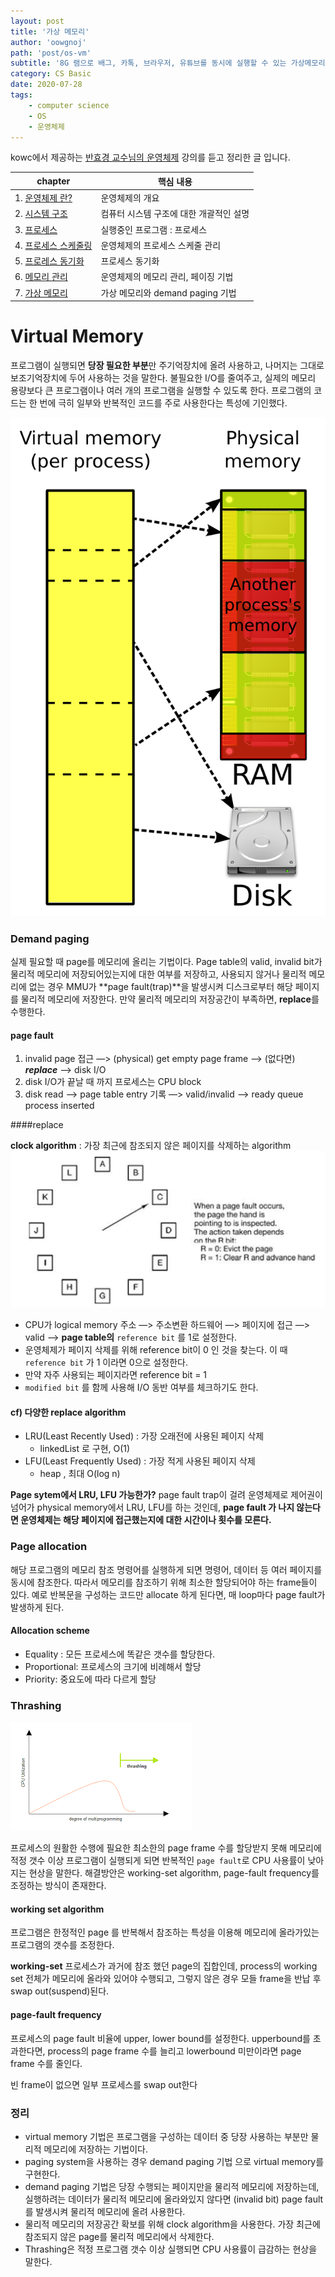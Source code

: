 ```yaml
---
layout: post
title: '가상 메모리'
author: 'oowgnoj'
path: 'post/os-vm'
subtitle: '8G 램으로 배그, 카톡, 브라우저, 유튜브를 동시에 실행할 수 있는 가상메모리에 대해 정리한 글 입니다. 프로그램에서 당장 필요한 부분만 물리적 메모리에 할당해 사용하고, 나머지는 가상 메모리에 저장합니다. 본문에서 demand paging 기법과 page fault, replace algorithm에 대해 간략하게 다루고 있습니다.'
category: CS Basic
date: 2020-07-28
tags:
    - computer science
    - OS
    - 운영체제
---
```


kowc에서 제공하는 [반효경 교수님의 운영체제](http://www.kocw.net/home/search/kemView.do?kemId=1046323&ar=pop) 강의를 듣고 정리한 글 입니다.

| chapter                                                                                                                                                                                                                                                                                             | 핵심 내용                               |
| --------------------------------------------------------------------------------------------------------------------------------------------------------------------------------------------------------------------------------------------------------------------------------------------------- | --------------------------------------- |
| 1. [운영체제 란?](<https://oowgnoj.dev/%EC%9A%B4%EC%98%81%EC%B2%B4%EC%A0%9C%20(kernel)>)                                                                                                                                                                                                            | 운영체제의 개요                         |
| 2. [시스템 구조](https://oowgnoj.dev/%EC%96%B4%EB%96%BB%EA%B2%8C%20%ED%94%84%EB%A1%9C%EA%B7%B8%EB%9E%A8%EC%9D%B4%20%EC%8B%A4%ED%96%89%EB%90%A0%EA%B9%8C%20feat.%20%EC%8B%9C%EC%8A%A4%ED%85%9C%20%EA%B5%AC%EC%A1%B0)                                                                                 | 컴퓨터 시스템 구조에 대한 개괄적인 설명 |
| 3. [프로세스](https://oowgnoj.dev/%ED%94%84%EB%A1%9C%EC%84%B8%EC%8A%A4%20-%20%EC%9A%B4%EC%98%81%EC%B2%B4%EC%A0%9C%EA%B0%80%20%EC%8B%A4%ED%96%89%EC%A4%91%EC%9D%B8%20%ED%94%84%EB%A1%9C%EA%B7%B8%EB%9E%A8%EC%9D%84%20%EA%B4%80%EB%A6%AC%ED%95%98%EB%8A%94%20%EB%B0%A9%EB%B2%95)                      | 실행중인 프로그램 : 프로세스            |
| 4. [프로세스 스케줄링](https://oowgnoj.dev/%EC%BB%B4%ED%93%A8%ED%84%B0%EA%B0%80%20%EC%9E%90%EC%8B%A0%EC%9D%98%20%EA%B0%80%EC%9E%A5%20%EB%B9%84%EC%8B%BC%20%EC%9E%90%EC%9B%90%EC%9D%84%20%EA%B4%80%EB%A6%AC%ED%95%98%EB%8A%94%20%EB%B0%A9%EB%B2%95%20-%20CPU%20%EC%8A%A4%EC%BC%80%EC%A4%84%EB%A7%81) | 운영체제의 프로세스 스케줄 관리         |
| 5. [프로레스 동기화](https://oowgnoj.dev/%EB%82%B4%EA%B0%80%20%EB%8D%B0%EC%9D%B4%ED%84%B0%EB%A5%BC%20%EC%93%B0%EA%B3%A0%EC%9E%88%EC%96%B4%20%EC%9E%A0%EC%8B%9C%20%EA%B8%B0%EB%8B%A4%EB%A0%A4%EC%A4%98%20-%20%ED%94%84%EB%A1%9C%EC%84%B8%EC%8A%A4%20%EB%8F%99%EA%B8%B0%ED%99%94)                     | 프로세스 동기화                         |
| 6. [메모리 관리](https://oowgnoj.dev/%EC%9A%B4%EC%98%81%EC%B2%B4%EC%A0%9C%EA%B0%80%20%EB%A9%94%EB%AA%A8%EB%A6%AC%EB%A5%BC%20%EA%B4%80%EB%A6%AC%ED%95%98%EB%8A%94%20%EB%B0%A9%EB%B2%95)                                                                                                              | 운영체제의 메모리 관리, 페이징 기법     |
| 7. [가상 메모리](https://oowgnoj.dev/%EA%B0%80%EC%83%81%20%EB%A9%94%EB%AA%A8%EB%A6%AC)                                                                                                                                                                                                              | 가상 메모리와 demand paging 기법        |

# Virtual Memory

프로그램이 실행되면 **당장 필요한 부분**만 주기억장치에 올려 사용하고, 나머지는 그대로 보조기억장치에 두어 사용하는 것을 말한다.
불필요한 I/O를 줄여주고, 실제의 메모리 용량보다 큰 프로그램이나 여러 개의 프로그램을 실행할 수 있도록 한다.
프로그램의 코드는 한 번에 극히 일부와 반복적인 코드를 주로 사용한다는 특성에 기인했다.

![OS](./../images/in-post/OS/virtual_memory.png)

### Demand paging

실제 필요할 때 page를 메모리에 올리는 기법이다. Page table의 valid, invalid bit가 물리적 메모리에 저장되어있는지에 대한 여부를 저장하고, 사용되지 않거나 물리적 메모리에 없는 경우 MMU가 **page fault(trap)**을 발생시켜 디스크로부터 해당 페이지를 물리적 메모리에 저장한다.
만약 물리적 메모리의 저장공간이 부족하면, **replace**를 수행한다.

#### page fault

1. invalid page 접근 —> (physical) get empty page frame —> (없다면) **_replace_** —> disk I/O
2. disk I/O가 끝날 때 까지 프로세스는 CPU block
3. disk read —> page table entry 기록 —> valid/invalid —> ready queue process inserted

####replace

**clock algorithm** : 가장 최근에 참조되지 않은 페이지를 삭제하는 algorithm
![OS](./../images/in-post/OS/clock-algorithm.png)

-   CPU가 logical memory 주소 —> 주소변환 하드웨어 —> 페이지에 접근 —> valid —> **page table의** `reference bit` 를 1로 설정한다.
-   운영체제가 페이지 삭제를 위해 reference bit이 0 인 것을 찾는다. 이 때 `reference bit` 가 1 이라면 0으로 설정한다.
-   만약 자주 사용되는 페이지라면 reference bit = 1
-   `modified bit` 를 함께 사용해 I/O 동반 여부를 체크하기도 한다.

#### cf) 다양한 replace algorithm

-   LRU(Least Recently Used) : 가장 오래전에 사용된 페이지 삭제
    -   linkedList 로 구현, O(1)
-   LFU(Least Frequently Used) : 가장 적게 사용된 페이지 삭제
    -   heap , 최대 O(log n)

**Page sytem에서 LRU, LFU 가능한가?**
page fault trap이 걸려 운영체제로 제어권이 넘어가 physical memory에서 LRU, LFU를 하는 것인데, **page fault 가 나지 않는다면 운영체제는 해당 페이지에 접근했는지에 대한 시간이나 횟수를 모른다.**

### Page allocation

해당 프로그램의 메모리 참조 명령어를 실행하게 되면 명령어, 데이터 등 여러 페이지를 동시에 참조한다. 따라서 메모리를 참조하기 위해 최소한 할당되어야 하는 frame들이 있다. 예로 반복문을 구성하는 코드만 allocate 하게 된다면, 매 loop마다 page fault가 발생하게 된다.

#### Allocation scheme

-   Equality : 모든 프로세스에 똑같은 갯수를 할당한다.
-   Proportional: 프로세스의 크기에 비례해서 할당
-   Priority: 중요도에 따라 다르게 할당

### Thrashing

![OS](./../images/in-post/OS/thrashing.png)

프로세스의 원활한 수행에 필요한 최소한의 page frame 수를 할당받지 못해 메모리에 적정 갯수 이상 프로그램이 실행되게 되면 반복적인 `page fault`로 CPU 사용률이 낮아지는 현상을 말한다. 해결방안은 working-set algorithm, page-fault frequency를 조정하는 방식이 존재한다.

#### working set algorithm

프로그램은 한정적인 page 를 반복해서 참조하는 특성을 이용해 메모리에 올라가있는 프로그램의 갯수를 조정한다.

**working-set** 프로세스가 과거에 참조 했던 page의 집합인데, process의 working set 전체가 메모리에 올라와 있어야 수행되고, 그렇지 않은 경우 모들 frame을 반납 후 swap out(suspend)된다.

#### page-fault frequency

프로세스의 page fault 비율에 upper, lower bound를 설정한다. upperbound를 초과한다면, process의 page frame 수를 늘리고 lowerbound 미만이라면 page frame 수를 줄인다.

빈 frame이 없으면 일부 프로세스를 swap out한다

### 정리

-   virtual memory 기법은 프로그램을 구성하는 데이터 중 당장 사용하는 부분만 물리적 메모리에 저장하는 기법이다.
-   paging system을 사용하는 경우 demand paging 기법 으로 virtual memory를 구현한다.
-   demand paging 기법은 당장 수행되는 페이지만을 물리적 메모리에 저장하는데, 실행하려는 데이터가 물리적 메모리에 올라와있지 않다면 (invalid bit) page fault를 발생시켜 물리적 메모리에 올려 사용한다.
-   물리적 메모리의 저장공간 확보를 위해 clock algorithm을 사용한다. 가장 최근에 참조되지 않은 page를 물리적 메모리에서 삭제한다.
-   Thrashing은 적정 프로그램 갯수 이상 실행되면 CPU 사용률이 급감하는 현상을 말한다.
